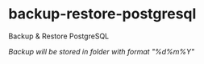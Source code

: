 # backup-restore-postgresql
Backup &amp; Restore PostgreSQL

*Backup will be stored in folder with format "%d%m%Y"*

